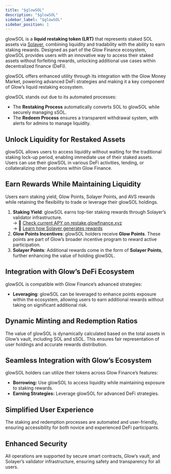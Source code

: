 ```yaml
---
title: "$glowSOL"
description: "$glowSOL"
sidebar_label: "$glowSOL"
sidebar_position: 1
---
```


glowSOL is a **liquid restaking token (LRT)** that represents staked SOL assets via [Solayer](https://docs.solayer.org/getting-started/introduction), combining liquidity and tradability with the ability to earn staking rewards. Designed as part of the Glow Finance ecosystem, glowSOL provides users with an innovative way to access their staked assets without forfeiting rewards, unlocking additional use cases within decentralized finance (DeFi).

glowSOL offers enhanced utility through its integration with the Glow Money Market, powering advanced DeFi strategies and making it a key component of Glow’s liquid restaking ecosystem.

glowSOL stands out due to its automated processes:

- The **Restaking Process** automatically converts SOL to glowSOL while securely managing sSOL.
- The **Redeem Process** ensures a transparent withdrawal system, with alerts for admins to manage liquidity.


## Unlock Liquidity for Restaked Assets

glowSOL allows users to access liquidity without waiting for the traditional staking lock-up period, enabling immediate use of their staked assets. Users can use their glowSOL in various DeFi activities, lending, or collateralizing other positions within Glow Finance.

## Earn Rewards While Maintaining Liquidity

Users earn staking yield, Glow Points, Solayer Points, and AVS rewards while retaining the flexibility to trade or leverage their glowSOL holdings.

1. **Staking Yield**: glowSOL earns top-tier staking rewards through Solayer’s validator infrastructure.  
  → 🔗 [Check current APY on restake.glowfinance.xyz](https://restake.glowfinance.xyz)  
  → 🔗 [Learn how Solayer generates rewards](https://docs.solayer.org/assets/mega-validator/transaction-acceleration/endoavs)
2. **Glow Points Incentives**: glowSOL holders receive **Glow Points**. These points are part of Glow’s broader incentive program to reward active participation.
3. **Solayer Points**: Additional rewards come in the form of **Solayer Points**, further enhancing the value of holding glowSOL.

## Integration with Glow’s DeFi Ecosystem

glowSOL is compatible with Glow Finance’s advanced strategies:

- **Leveraging**: glowSOL can be leveraged to enhance points exposure within the ecosystem, allowing users to earn additional rewards without taking on significant additional risk.

## Dynamic Minting and Redemption Ratios

The value of glowSOL is dynamically calculated based on the total assets in Glow’s vault, including SOL and sSOL. This ensures fair representation of user holdings and accurate rewards distribution.

## Seamless Integration with Glow’s Ecosystem

glowSOL holders can utilize their tokens across Glow Finance’s features:

- **Borrowing:** Use glowSOL to access liquidity while maintaining exposure to staking rewards.
- **Earning Strategies:** Leverage glowSOL for advanced DeFi strategies.

## Simplified User Experience

The staking and redemption processes are automated and user-friendly, ensuring accessibility for both novice and experienced DeFi participants.

## Enhanced Security

All operations are supported by secure smart contracts, Glow’s vault, and Solayer’s validator infrastructure, ensuring safety and transparency for all users.
